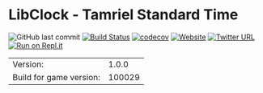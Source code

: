 # LibClock - Tamriel Standard Time
![GitHub last commit](https://img.shields.io/github/last-commit/Tyxz/LibClock-Tamriel-Standard-Time)
[![Build Status](https://travis-ci.org/Tyxz/LibClock-Tamriel-Standard-Time.svg?branch=master)](https://travis-ci.org/Tyxz/LibClock-Tamriel-Standard-Time)
[![codecov](https://codecov.io/gh/Tyxz/LibClock-Tamriel-Standard-Time/branch/master/graph/badge.svg)](https://codecov.io/gh/Tyxz/LibClock-Tamriel-Standard-Time)
[![Website](https://img.shields.io/website-up-down-green-red/http/shields.io.svg?maxAge=2592000)](http://www.esoui.com/downloads/info241-Clock-TamrielStandardTime.html)
[![Twitter URL](https://img.shields.io/twitter/url/http/shields.io.svg?style=social&maxAge=2592000?style=flat)](https://twitter.com/Tyxzs)
[![Run on Repl.it](https://repl.it/badge/github/Tyxz/LibClock-Tamriel-Standard-Time)](https://repl.it/github/Tyxz/LibClock-Tamriel-Standard-Time)

|   |   |
|---|---|
| Version: | 1.0.0 |  
| Build for game version: | 100029 |

